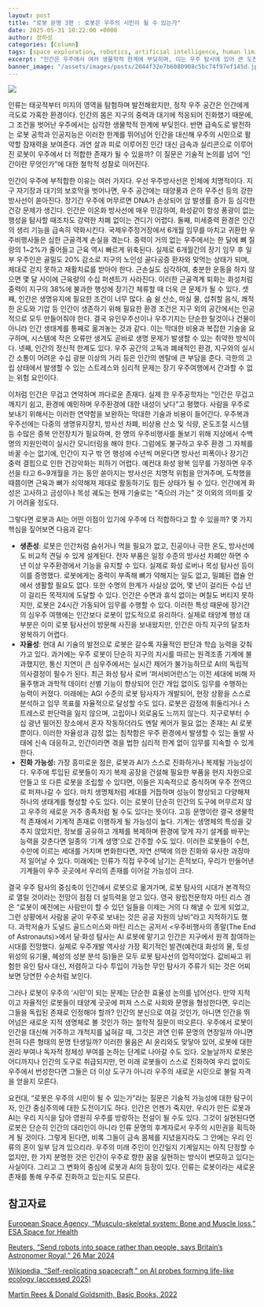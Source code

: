 ```yaml
---
layout: post
title: "로봇 문명 3편 : 로봇은 우주의 시민이 될 수 있는가"
date: 2025-05-31 10:22:00 +0000
author: 정하성
categories: [Column]
tags: [space exploration, robotics, artificial intelligence, human limitations, philosophy of technology, autonomous systems, future of exploration]
excerpt: "인간은 우주에서 여러 생물학적 한계에 부딪히며, 이는 우주 탐사에 있어 큰 도전 과제입니다. 반면, 로봇과 AI는 이러한 한계를 극복할 수 있는 잠재력을 지니고 있으며, 자율성과 생존성에서 유리한 점을 보입니다. 로봇이 우주 탐사의 주역으로 부상하면서, 이는 인간 중심주의에 대한 철학적 질문과 함께 우주 시민의 개념을 확장할 수 있습니다. 결국, 로봇과 AI는 인간의 우주 탐사 방식의 변화를 이끌고 있으며, 인류의 꿈을 실현하는 데 중요한 역할을 할 것으로 보입니다."
banner_image: "/assets/images/posts/2044f32e7b6080908c5bc74f97ef145d.jpg"
---
```


![](https://haseong.github.io/assets/images/posts/2044f32e7b6080908c5bc74f97ef145d.jpg)

인류는 태곳적부터 미지의 영역을 탐험하며 발전해왔지만, 정작 우주 공간은 인간에게 극도로 가혹한 환경이다. 인간의 몸은 지구의 중력과 대기에 적응되어 진화했기 때문에, 그 조건을 벗어난 우주에서는 심각한 생물학적 한계에 부딪힌다. 반면 급속도로 발전하는 로봇 공학과 인공지능은 이러한 한계를 뛰어넘어 인간을 대신해 우주의 시민으로 활약할 잠재력을 보여준다. 과연 살과 피로 이루어진 인간 대신 금속과 실리콘으로 이루어진 로봇이 우주에서 더 적합한 존재가 될 수 있을까? 이 질문은 기술적 논의를 넘어 “인간이란 무엇인가”에 대한 철학적 성찰로 이어진다.

인간이 우주에 부적합한 이유는 여러 가지다. 우선 우주방사선은 인체에 치명적이다. 지구 자기장과 대기의 보호막을 벗어나면, 우주 공간에는 태양풍과 은하 우주선 등의 강한 방사선이 쏟아진다. 장기간 우주에 머무르면 DNA가 손상되어 암 발생률 증가 등 심각한 건강 문제가 생긴다. 인간은 이온화 방사선에 매우 민감하여, 화성같이 항성 풍광이 없는 행성을 탐사할 때조차도 강력한 차폐 없이는 견디기 어렵다. 둘째, 미세중력 환경은 인간의 생리 기능을 급속히 약화시킨다. 국제우주정거장에서 6개월 임무를 마치고 귀환한 우주비행사들은 심한 근골격계 손실을 겪는다. 중력이 거의 없는 우주에서는 한 달에 뼈 질량의 1~2%가 줄어들고 근육 역시 빠르게 위축된다. 실제로 6개월간의 장기 임무 후 일부 우주인은 골밀도 20% 감소로 지구의 노인성 골다공증 환자와 맞먹는 상태가 되며, 제대로 걷지 못하고 재활치료를 받아야 한다. 근손실도 심각하여, 충분한 운동을 하지 않으면 몇 달 사이에 근육량의 수십 퍼센트가 사라진다. 이러한 근골격계 퇴화는 화성처럼 중력이 지구의 38%에 불과한 행성에 장기간 체류할 때 더욱 큰 문제가 될 수 있다. 셋째, 인간은 생명유지에 필요한 조건이 너무 많다. 숨 쉴 산소, 마실 물, 섭취할 음식, 쾌적한 온도와 기압 등 인간이 생존하기 위해 필요한 환경 조건은 지구 외의 공간에서는 인공적으로 모두 만들어줘야 한다. 결국 유인우주선이나 우주기지는 단순한 탈것이나 건물이 아니라 인간 생태계를 통째로 옮겨놓는 것과 같다. 이는 막대한 비용과 복잡한 기술을 요구하며, 시스템에 작은 오류만 생겨도 곧바로 생명 문제가 발생할 수 있는 취약한 방식이다. 넷째, 인간의 정신적 한계도 있다. 우주 공간의 고독과 폐쇄적인 환경, 지구와의 실시간 소통이 어려운 수십 광분 이상의 거리 등은 인간의 멘탈에 큰 부담을 준다. 극한의 고립 상태에서 발생할 수 있는 스트레스와 심리적 문제는 장기 우주여행에서 간과할 수 없는 위험 요인이다.

이처럼 인간은 무겁고 연약하며 까다로운 존재다. 실제 한 우주공학자는 “인간은 무겁고 깨지기 쉽고, 환경에 예민하며 우주환경에 대한 내성이 낮다”고 평했다. 사람을 우주로 보내기 위해서는 이러한 연약함을 보완하는 막대한 기술과 비용이 들어간다. 우주복과 우주선에는 다중의 생명유지장치, 방사선 차폐, 비상용 산소 및 식량, 온도조절 시스템 등 수많은 중복 안전장치가 필요하며, 한 명의 우주비행사를 돌보기 위해 지상에서 수백 명의 지원인력이 실시간 모니터링을 해야 한다. 그럼에도 불구하고 우주 환경 그 자체를 바꿀 수는 없기에, 인간이 지구 밖 먼 행성에 수년씩 머문다면 방사선 피폭이나 장기간 중력 결핍으로 인한 건강악화는 피하기 어렵다. 예컨대 화성 왕복 임무를 가정하면 우주선을 타고 6~9개월을 가는 동안 쏟아지는 방사선은 치명적 위험을 안겨주며, 도착했을 때쯤이면 근육과 뼈가 쇠약해져 제대로 활동하기도 힘든 상태가 될 수 있다. 인간에게 화성은 고사하고 금성이나 목성 궤도는 현재 기술로는 “죽으러 가는” 것 이외의 의미를 갖기 어려울 정도다.

그렇다면 로봇과 AI는 어떤 이점이 있기에 우주에 더 적합하다고 할 수 있을까? 몇 가지 핵심을 짚어보면 다음과 같다:

- **생존성**: 로봇은 인간처럼 숨쉬거나 먹을 필요가 없고, 진공이나 극한 온도, 방사선에도 비교적 견딜 수 있게 설계된다. 전자 부품은 일정 수준의 방사선 차폐만 하면 수년 이상 우주환경에서 기능을 유지할 수 있다. 실제로 화성 로버나 목성 탐사선 등이 이를 증명했다. 로봇에게는 중력이 부족해 뼈가 약해지는 일도 없고, 밀폐된 캡슐 안에서 생활할 필요도 없다. 또한 수명의 한계가 사실상 없어, 몇 년이 걸리든 수십 년이 걸리든 목적지에 도달할 수 있다. 인간은 수면과 휴식 없이는 며칠도 버티지 못하지만, 로봇은 24시간 가동되어 임무를 수행할 수 있다. 이러한 특성 때문에 장기간의 심우주 여행에는 인간보다 로봇이 압도적으로 유리하다. 실제로 태양계 행성 대부분은 이미 로봇 탐사선이 방문해 사진을 보내왔지만, 인간은 아직 지구의 달조차 왕복하기 어렵다.
- **자율성**: 현대 AI 기술의 발전으로 로봇은 갈수록 자율적인 판단과 학습 능력을 갖춰가고 있다. 과거에는 우주 로봇이 단순히 지구의 지시를 따르는 원격조종 기계에 불과했지만, 통신 지연이 큰 심우주에서는 실시간 제어가 불가능하므로 AI의 독립적 의사결정이 필수가 된다. 최근 화성 탐사 로버 ‘퍼서비어런스’는 이전 세대에 비해 자율주행과 과학적 데이터 선별 기능이 향상되어 인간 개입 없이도 임무를 수행하는 능력이 커졌다. 미래에는 AGI 수준의 로봇 탐사자가 개발되어, 현장 상황을 스스로 분석하고 임무 목표를 자율적으로 달성할 수도 있다. 로봇은 감정에 휘둘리거나 스트레스로 판단력을 잃지 않으며, 고립이나 외로움도 느끼지 않는다. 지구로부터 수십 광년 떨어진 장소에서 혼자 작동하더라도 멘탈 케어가 필요 없는 존재는 AI 로봇뿐이다. 이러한 자율성과 감정 없는 침착함은 우주 환경에서 발생할 수 있는 돌발 사태에 신속 대응하고, 인간이라면 겪을 법한 심리적 한계 없이 임무를 지속할 수 있게 한다.
- **진화 가능성:** 가장 흥미로운 점은, 로봇과 AI가 스스로 진화하거나 복제될 가능성이다. 우주에 투입된 로봇들이 자기 복제 공장을 건설해 필요한 부품을 현지 자원으로 만들고 또 다른 로봇을 조립할 수 있다면, 이들은 지속적으로 증식하며 우주 전역으로 퍼져나갈 수 있다. 마치 생명체처럼 세대를 거듭하며 성능이 향상되고 다양해져 하나의 생태계를 형성할 수도 있다. 이는 로봇이 단순히 인간의 도구에 머무르지 않고 우주의 새로운 거주 종족처럼 될 수도 있다는 뜻이다. 고등 문명이란 결국 생물학적 존재에서 기계적 존재로 이행하게 될 가능성이 높다. 기계는 생명체의 특성을 갖추지 않았지만, 정보를 공유하고 개체를 복제하며 환경에 맞게 자기 설계를 바꾸는 능력을 갖춘다면 일종의 ‘기계 생명’으로 간주할 수도 있다. 이러한 로봇들이 수천, 수만에 이르는 세대를 거치며 변화한다면, 자연 선택에 의한 진화와 유사한 과정마저 일어날 수 있다. 미래에는 인류가 직접 우주에 남기는 흔적보다, 우리가 만들어낸 기계들이 우주 곳곳에서 우리의 존재를 이어갈 가능성이 크다.




결국 우주 탐사의 중심축이 인간에서 로봇으로 옮겨가며, 로봇 탐사의 시대가 본격적으로 열릴 것이라는 전망이 점점 더 설득력을 얻고 있다. 영국 왕립천문학자 마틴 리스 경은 “로봇이 예전에는 사람만이 할 수 있던 일들을 이제는 거의 다 해낼 수 있게 되었고, 그런 상황에서 사람을 굳이 우주로 보내는 것은 공공 자원의 낭비”라고 지적하기도 했다. 과학저술가 도널드 골드스미스와 마틴 리스는 공저서 <우주비행사의 종말(The End of Astronauts)>에서 달·화성 탐사는 AI 로봇에 맡기고 인간은 지구에서 원격 참여하는 시대를 전망했다. 실제로 우주개발 역사상 가장 획기적인 발견(예컨대 화성의 물, 토성 위성의 유기물, 혜성의 성분 분석 등)들은 모두 로봇 탐사선의 업적이었다. 값비싸고 위험한 유인 탐사 대신, 저렴하고 다수 투입이 가능한 무인 탐사가 주류가 되는 것은 어찌 보면 당연한 수순처럼 보인다.

그러나 로봇이 우주의 ‘시민’이 되는 문제는 단순한 효율성 논의를 넘어선다. 만약 지적이고 자율적인 로봇들이 태양계 곳곳에 퍼져 스스로 사회와 문명을 형성한다면, 우리는 그들을 독립된 존재로 인정해야 할까? 인간의 분신으로 여길 것인가, 아니면 인간을 뛰어넘은 새로운 지적 생명체로 볼 것인가 하는 철학적 질문이 떠오른다. 우주에서 로봇이 인간을 대신해 거주하고 개척지를 넓혀갈 때, 그것은 과연 인류 문명의 연장일까 아니면 전혀 다른 형태의 문명 탄생일까? 이러한 물음은 AI 윤리와도 맞닿아 있어, 로봇에 대한 권리 부여나 독자적 정체성 부여를 논하는 단계로 나아갈 수도 있다. 오늘날까지 로봇은 어디까지나 인간의 도구로 취급되지만, 먼 미래 로봇들이 스스로 진화하여 우리 없이도 우주에서 번성한다면 그들은 더 이상 도구가 아니라 우주의 새로운 시민으로 불릴 자격을 얻을지 모른다.

요컨대, “로봇은 우주의 시민이 될 수 있는가”라는 질문은 기술적 가능성에 대한 탐구이자, 인간 중심주의에 대한 도전이기도 하다. 인간은 언젠가 죽지만, 우리가 만든 로봇과 AI는 우리 지식을 담아 영원히 우주를 방랑하는 전설이 될 수도 있다. 그것이 실현된다면 로봇은 단순히 인간의 대리인이 아니라 인류 문명의 후계자로서 우주의 시민권을 획득하게 될 것이다. 그렇게 된다면, 비록 그들이 금속 몸체를 지녔을지라도 그 안에는 우리 인류의 혼이 일부 담겨 있으리라. 우주의 미래 주인이 인간일지 기계일지는 아직 단정할 수 없지만, 한 가지 분명한 것은 인간이 우주로 향한 꿈을 실현하는 방식이 변모하고 있다는 사실이다. 그리고 그 변화의 중심에 로봇과 AI의 등장이 있다. 인류는 로봇이라는 새로운 존재를 통해 우주로 진화하고 있는지도 모른다.

## 참고자료

[European Space Agency, “Musculo-skeletal system: Bone and Muscle loss,” ESA Space for Health](https://www.esa.int/Enabling_Support/Preparing_for_the_Future/Space_for_Earth/Space_for_health/Musculo-skeletal_system_Bone_and_Muscle_loss)

[Reuters, “Send robots into space rather than people, says Britain’s Astronomer Royal,” 26 Mar 2024](https://www.reuters.com/world/uk/send-robots-into-space-rather-than-people-says-britains-astronomer-royal-2024-03-26/)

[Wikipedia, “Self-replicating spacecraft,” on AI probes forming life-like ecology (accessed 2025)](https://en.wikipedia.org/wiki/Self-replicating_spacecraft)

[Martin Rees & Donald Goldsmith, Basic Books, 2022](https://product.kyobobook.co.kr/detail/S000002731091)

